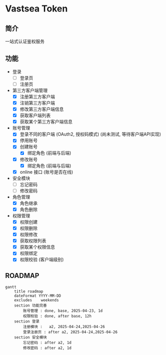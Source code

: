 # Vastsea Token

## 简介

一站式认证鉴权服务

## 功能

- 登录
  - [ ] 登录页
  - [ ] 注册页
- 第三方客户端管理
  - [x] 注册第三方客户端
  - [x] 注销第三方客户端
  - [x] 修改第三方客户端信息
  - [x] 获取客户端列表
  - [x] 获取某个第三方客户端信息
- 账号管理
  - [x] 登录不同的客户端 (OAuth2, 授权码模式) (尚未测试, 等待客户端API实现)
  - [x] 停用账号
  - [x] 创建账号
    - [x] 绑定角色 (前端与后端)
  - [x] 修改账号
    - [x] 绑定角色 (前端与后端)
  - [x] online 接口 (账号是否在线)
- 安全模块
  - [ ] 忘记密码
  - [ ] 修改密码
- 角色管理
  - [x] 角色继承
  - [x] 角色删除
- 权限管理
  - [x] 权限创建
  - [x] 权限删除
  - [x] 权限修改
  - [x] 获取权限列表
  - [x] 获取某个权限信息
  - [x] 权限绑定
  - [x] 权限校验 (客户端级别)

## ROADMAP

```mermaid
gantt
    title roadmap
    dateFormat YYYY-MM-DD
    excludes    weekends
    section 功能完善
        账号管理 : done, base, 2025-04-23, 1d
        权限校验 : done, after base, 12h
    section 登录
        注册模块 :   a2, 2025-04-24,2025-04-26
        登录注册页 : after a2, 2025-04-24,2025-04-26
    section 安全模块
        忘记密码 : after a2, 1d
        修改密码 : after a2, 1d
```